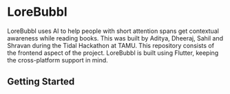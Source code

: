 # LoreBubbl  

LoreBubbl uses AI to help people with short attention spans get contextual awareness while reading books. This was built by Aditya, Dheeraj, Sahil and Shravan during the Tidal Hackathon at TAMU.
This repository consists of the frontend aspect of the project. LoreBubbl is built using Flutter, keeping the cross-platform support in mind.

## Getting Started
